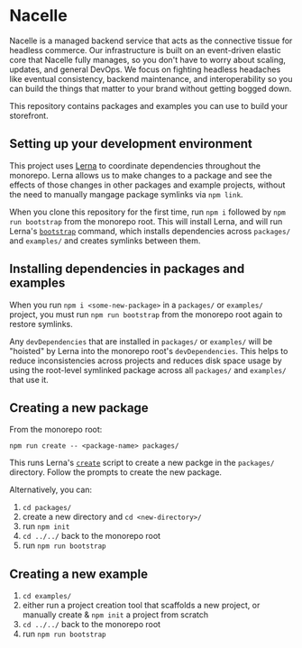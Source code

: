 # Nacelle

Nacelle is a managed backend service that acts as the connective tissue for headless commerce. Our infrastructure is built on an event-driven elastic core that Nacelle fully manages, so you don't have to worry about scaling, updates, and general DevOps. We focus on fighting headless headaches like eventual consistency, backend maintenance, and interoperability so you can build the things that matter to your brand without getting bogged down.

This repository contains packages and examples you can use to build your storefront.

## Setting up your development environment

This project uses [Lerna](https://lerna.js.org) to coordinate dependencies throughout the monorepo. Lerna allows us to make changes to a package and see the effects of those changes in other packages and example projects, without the need to manually mangage package symlinks via `npm link`.

When you clone this repository for the first time, run `npm i` followed by `npm run bootstrap` from the monorepo root. This will install Lerna, and will run Lerna's [`bootstrap`](https://github.com/lerna/lerna/blob/main/commands/bootstrap/README.md) command, which installs dependencies across `packages/` and `examples/` and creates symlinks between them.

## Installing dependencies in packages and examples

When you run `npm i <some-new-package>` in a `packages/` or `examples/` project, you must run `npm run bootstrap` from the monorepo root again to restore symlinks.

Any `devDependencies` that are installed in `packages/` or `examples/` will be "hoisted" by Lerna into the monorepo root's `devDependencies`. This helps to reduce inconsistencies across projects and reduces disk space usage by using the root-level symlinked package across all `packages/` and `examples/` that use it.

## Creating a new package

From the monorepo root:

```
npm run create -- <package-name> packages/
```

This runs Lerna's [`create`](https://github.com/lerna/lerna/tree/main/commands/create#readme) script to create a new packge in the `packages/` directory. Follow the prompts to create the new package.

Alternatively, you can:

1. `cd packages/`
2. create a new directory and `cd <new-directory>/`
3. run `npm init`
4. `cd ../../` back to the monorepo root
5. run `npm run bootstrap`

## Creating a new example

1. `cd examples/`
2. either run a project creation tool that scaffolds a new project, or manually create & `npm init` a project from scratch
3. `cd ../../` back to the monorepo root
4. run `npm run bootstrap`

